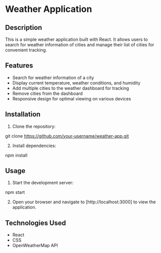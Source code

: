 # Weather Application

## Description

This is a simple weather application built with React. It allows users to search for weather information of cities and manage their list of cities for convenient tracking.

## Features

- Search for weather information of a city
- Display current temperature, weather conditions, and humidity
- Add multiple cities to the weather dashboard for tracking
- Remove cities from the dashboard
- Responsive design for optimal viewing on various devices

## Installation

1. Clone the repository:

git clone https://github.com/your-username/weather-app.git

2. Install dependencies:

npm install

## Usage

1. Start the development server:

npm start

2. Open your browser and navigate to [http://localhost:3000] to view the application.

## Technologies Used

- React
- CSS
- OpenWeatherMap API
